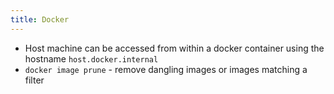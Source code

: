 ```yaml
---
title: Docker
---
```


- Host machine can be accessed from within a docker container using the
  hostname `host.docker.internal`
- `docker image prune` - remove dangling images or images matching a filter
